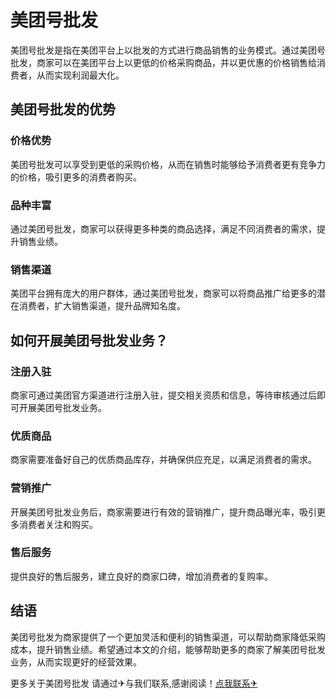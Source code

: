 # 美团号批发

美团号批发是指在美团平台上以批发的方式进行商品销售的业务模式。通过美团号批发，商家可以在美团平台上以更低的价格采购商品，并以更优惠的价格销售给消费者，从而实现利润最大化。

## 美团号批发的优势

### 价格优势

美团号批发可以享受到更低的采购价格，从而在销售时能够给予消费者更有竞争力的价格，吸引更多的消费者购买。

### 品种丰富

通过美团号批发，商家可以获得更多种类的商品选择，满足不同消费者的需求，提升销售业绩。

### 销售渠道

美团平台拥有庞大的用户群体，通过美团号批发，商家可以将商品推广给更多的潜在消费者，扩大销售渠道，提升品牌知名度。

## 如何开展美团号批发业务？

### 注册入驻

商家可通过美团官方渠道进行注册入驻，提交相关资质和信息，等待审核通过后即可开展美团号批发业务。

### 优质商品

商家需要准备好自己的优质商品库存，并确保供应充足，以满足消费者的需求。

### 营销推广

开展美团号批发业务后，商家需要进行有效的营销推广，提升商品曝光率，吸引更多消费者关注和购买。

### 售后服务

提供良好的售后服务，建立良好的商家口碑，增加消费者的复购率。

## 结语

美团号批发为商家提供了一个更加灵活和便利的销售渠道，可以帮助商家降低采购成本，提升销售业绩。希望通过本文的介绍，能够帮助更多的商家了解美团号批发业务，从而实现更好的经营效果。

更多关于美团号批发 请通过✈与我们联系,感谢阅读！[点我联系✈](https://data.k02.cc)